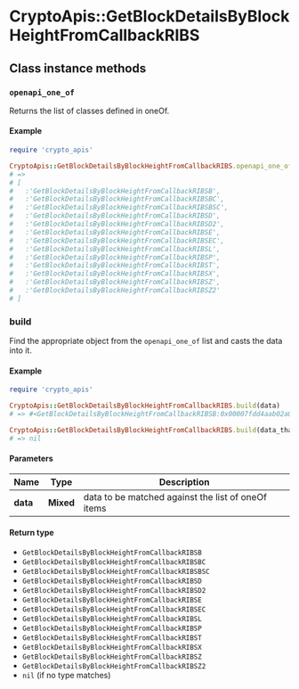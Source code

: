 # CryptoApis::GetBlockDetailsByBlockHeightFromCallbackRIBS

## Class instance methods

### `openapi_one_of`

Returns the list of classes defined in oneOf.

#### Example

```ruby
require 'crypto_apis'

CryptoApis::GetBlockDetailsByBlockHeightFromCallbackRIBS.openapi_one_of
# =>
# [
#   :'GetBlockDetailsByBlockHeightFromCallbackRIBSB',
#   :'GetBlockDetailsByBlockHeightFromCallbackRIBSBC',
#   :'GetBlockDetailsByBlockHeightFromCallbackRIBSBSC',
#   :'GetBlockDetailsByBlockHeightFromCallbackRIBSD',
#   :'GetBlockDetailsByBlockHeightFromCallbackRIBSD2',
#   :'GetBlockDetailsByBlockHeightFromCallbackRIBSE',
#   :'GetBlockDetailsByBlockHeightFromCallbackRIBSEC',
#   :'GetBlockDetailsByBlockHeightFromCallbackRIBSL',
#   :'GetBlockDetailsByBlockHeightFromCallbackRIBSP',
#   :'GetBlockDetailsByBlockHeightFromCallbackRIBST',
#   :'GetBlockDetailsByBlockHeightFromCallbackRIBSX',
#   :'GetBlockDetailsByBlockHeightFromCallbackRIBSZ',
#   :'GetBlockDetailsByBlockHeightFromCallbackRIBSZ2'
# ]
```

### build

Find the appropriate object from the `openapi_one_of` list and casts the data into it.

#### Example

```ruby
require 'crypto_apis'

CryptoApis::GetBlockDetailsByBlockHeightFromCallbackRIBS.build(data)
# => #<GetBlockDetailsByBlockHeightFromCallbackRIBSB:0x00007fdd4aab02a0>

CryptoApis::GetBlockDetailsByBlockHeightFromCallbackRIBS.build(data_that_doesnt_match)
# => nil
```

#### Parameters

| Name | Type | Description |
| ---- | ---- | ----------- |
| **data** | **Mixed** | data to be matched against the list of oneOf items |

#### Return type

- `GetBlockDetailsByBlockHeightFromCallbackRIBSB`
- `GetBlockDetailsByBlockHeightFromCallbackRIBSBC`
- `GetBlockDetailsByBlockHeightFromCallbackRIBSBSC`
- `GetBlockDetailsByBlockHeightFromCallbackRIBSD`
- `GetBlockDetailsByBlockHeightFromCallbackRIBSD2`
- `GetBlockDetailsByBlockHeightFromCallbackRIBSE`
- `GetBlockDetailsByBlockHeightFromCallbackRIBSEC`
- `GetBlockDetailsByBlockHeightFromCallbackRIBSL`
- `GetBlockDetailsByBlockHeightFromCallbackRIBSP`
- `GetBlockDetailsByBlockHeightFromCallbackRIBST`
- `GetBlockDetailsByBlockHeightFromCallbackRIBSX`
- `GetBlockDetailsByBlockHeightFromCallbackRIBSZ`
- `GetBlockDetailsByBlockHeightFromCallbackRIBSZ2`
- `nil` (if no type matches)

